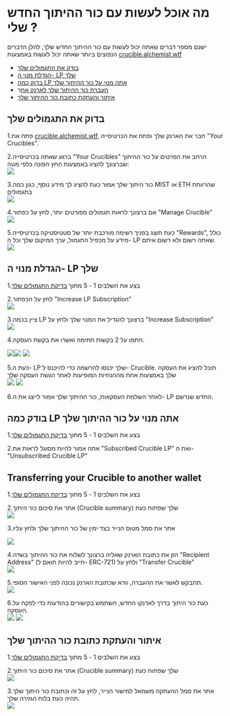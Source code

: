 # מה אוכל לעשות עם כור ההיתוך החדש שלי ?

ישנם מספר דברים שאתה יכול לעשות עם כור ההיתוך החדש שלך, להלן הדברים הנפוצים ביותר שאתה יכול לעשות באמצעות [crucible.alchemist.wtf](https://crucible.alchemist.wtf/)

* [בודק את התגמולים שלך](what-can-i-do-with-my-new-crucible.md#checking-your-rewards)
* [הגדלת מנוי ה- LP שלך](what-can-i-do-with-my-new-crucible.md#increasing-your-lp-subscription)
* [בדוק כמה LP אתה מנוי על כור ההיתוך שלך](what-can-i-do-with-my-new-crucible.md#checking-how-much-lp-youve-subscribed-to-your-crucible)
* [העברת כור ההיתוך שלך לארנק אח](what-can-i-do-with-my-new-crucible.md#transferring-your-crucible-to-another-wallet)ר
* [איתור והעתקת כתובת כור ההיתוך שלך](what-can-i-do-with-my-new-crucible.md#locating-and-copying-your-crucible-address)

## בדוק את התגמולים שלך

1.פתח את [crucible.alchemist.wtf](https://crucible.alchemist.wtf/), חבר את הארנק שלך ופתח את הכרטיסייה "Your Crucibles".

2.ברגע שאתה בכרטיסייה "Your Crucibles" הרחב את הפרטים על כור ההיתוך שברצונך להציג באמצעות החץ הפונה כלפי מטה:  
![](../../.gitbook/assets/screenshot-2021-05-07-at-12.50.58.png) 

3.כור היתוך שלך אמור כעת להציג לך מידע נוסף, כגון כמה MIST או ETH שהרווחת בתגמולים  
![](../../.gitbook/assets/screenshot-2021-05-07-at-12.50.42.png) 

4.אם ברצונך לראות תגמולים מפורטים יותר, לחץ על כפתור "Manage Crucible"  
![](../../.gitbook/assets/screenshot-2021-05-07-at-12.51.04.png) 

5.כעת תוצג בפניך רשימה מורכבת יותר של סטטיסטיקה בכרטיסייה "Rewards", כולל מידע על מכפיל התגמול, ערך המיקום שלך וכל ה- LP שאתה רשום ולא רשום איתם.  
 ![](../../.gitbook/assets/screenshot-2021-05-07-at-12.51.22.png) 

## הגדלת מנוי ה- LP שלך

1.בצע את השלבים 1 - 5 מתוך [בדיקת התגמולים שלך](what-can-i-do-with-my-new-crucible.md#checking-your-rewards)

2.לחץ על הכפתור "Increase LP Subscription"  
![](../../.gitbook/assets/screenshot-2021-05-07-at-12.51.36.png)

3.ציין בכמה LP ברצונך להגדיל את המנוי שלך ולחץ על "Increase Subscription"  
![](../../.gitbook/assets/screenshot-2021-05-07-at-12.51.48.png) 

4.חתמו על 2 בקשות חתימה ואשרו את בקשת העסקה.

![](../../.gitbook/assets/screenshot-2021-05-07-at-12.51.59.png)![](../../.gitbook/assets/screenshot-2021-05-07-at-12.52.17.png) ![](../../.gitbook/assets/screenshot-2021-05-07-at-12.52.27.png) 

5.כעת ה- LP שלך יכנסו להרשמה כדי להיכנס ל- Crucible. תוכל להציג את העסקה שלך באמצעות אחת מההנחיות המופיעות לאחר הגשת העסקה שלך  
 ![](../../.gitbook/assets/screenshot-2021-05-07-at-13.12.02.png) ![](../../.gitbook/assets/screenshot-2021-05-07-at-13.24.50.png) 

6.לאחר השלמת העסקאות, כור ההיתוך שלך אמור לייצג את ה- LP החדש שנרשם.

## בודק כמה LP אתה מנוי על כור ההיתוך שלך

1.בצע את השלבים 1 - 5 מתוך [בדיקת התגמולים שלך](what-can-i-do-with-my-new-crucible.md#checking-your-rewards)

2.אתה אמור להיות מסוגל לראות את "Subscribed Crucible LP" ואת ה- "Unsubscribed Crucible LP"

## Transferring your Crucible to another wallet

1.בצע את השלבים 1 - 5 מתוך [בדיקת התגמולים שלך](what-can-i-do-with-my-new-crucible.md#checking-your-rewards)

2.אתר את סיכום כור היתוך \(Crucible summary\) שלך שפתוח כעת   
![](../../.gitbook/assets/screenshot-2021-05-07-at-12.55.42.png)

3.אתר את סמל מטוס הנייר בצד ימין של כור ההיתוך שלך ולחץ עליו

 ![](../../.gitbook/assets/screenshot-2021-05-07-at-12.55.44.png)

4.הזן את כתובת הארנק שאליה ברצונך לשלוח את כור ההיתוך בשדה "Recipient Address" \(חייב להיות תואם ל- ERC-721\) ולחץ על "Transfer Crucible"  
![](../../.gitbook/assets/screenshot-2021-05-07-at-12.56.17.png) 

5.תתבקש לאשר את ההעברה, וודא שכתובת הארנק נכונה לפני האישור הסופי.  
![](../../.gitbook/assets/screenshot-2021-05-07-at-12.56.27.png) 

6.כעת כור היתוך בדרך לארנקו החדש, השתמש בקישורים בהודעות כדי לפקח על העסקה.  
 ![](../../.gitbook/assets/screenshot-2021-05-07-at-13.12.05.png) ![](../../.gitbook/assets/screenshot-2021-05-07-at-13.12.02.png) 

## איתור והעתקת כתובת כור ההיתוך שלך

1.בצע את השלבים 1 - 5 מתוך [בדיקת התגמולים שלך](what-can-i-do-with-my-new-crucible.md#checking-your-rewards)

2.אתר את סיכום כור היתוך \(Crucible summary\) שלך שפתוח כעת  
![](../../.gitbook/assets/screenshot-2021-05-07-at-12.55.42.png)

3.אתר את סמל ההעתקה משמאל למישור הנייר, לחץ על זה וכתובת כור היתוך שלך תהיה כעת בלוח הגזירה שלך.  
![](../../.gitbook/assets/screenshot-2021-05-07-at-12.55.48.png)

#### 

